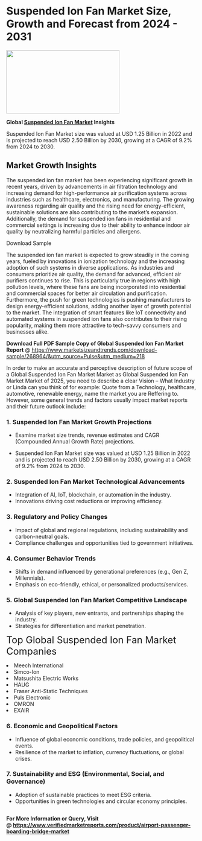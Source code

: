<H1>Suspended Ion Fan Market Size, Growth and Forecast from 2024 - 2031</H1><img class="aligncenter size-medium wp-image-584254" src="https://thirdeyenews.in/wp-content/uploads/2024/09/Global-Market-Research-300x168.jpeg" alt="" width="300" height="168" /><p><strong>Global&nbsp;<a href="https://www.marketsizeandtrends.com/download-sample/268964/&amp;utm_source=Pulse&amp;utm_medium=218">Suspended Ion Fan Market</a> Insights</strong></p><p>Suspended Ion Fan Market size was valued at USD 1.25 Billion in 2022 and is projected to reach USD 2.50 Billion by 2030, growing at a CAGR of 9.2% from 2024 to 2030.</p><p><h2>Market Growth Insights</h2> <p>The suspended ion fan market has been experiencing significant growth in recent years, driven by advancements in air filtration technology and increasing demand for high-performance air purification systems across industries such as healthcare, electronics, and manufacturing. The growing awareness regarding air quality and the rising need for energy-efficient, sustainable solutions are also contributing to the market’s expansion. Additionally, the demand for suspended ion fans in residential and commercial settings is increasing due to their ability to enhance indoor air quality by neutralizing harmful particles and allergens.</p> <p>Download Sample</p> <p>The suspended ion fan market is expected to grow steadily in the coming years, fueled by innovations in ionization technology and the increasing adoption of such systems in diverse applications. As industries and consumers prioritize air quality, the demand for advanced, efficient air purifiers continues to rise. This is particularly true in regions with high pollution levels, where these fans are being incorporated into residential and commercial spaces for better air circulation and purification. Furthermore, the push for green technologies is pushing manufacturers to design energy-efficient solutions, adding another layer of growth potential to the market. The integration of smart features like IoT connectivity and automated systems in suspended ion fans also contributes to their rising popularity, making them more attractive to tech-savvy consumers and businesses alike.</p> <p></p><p><span class=""><strong>Download Full PDF Sample Copy of Global Suspended Ion Fan Market Report</strong> @ <a href="https://www.marketsizeandtrends.com/download-sample/268964/&amp;utm_source=Pulse&amp;utm_medium=218" target="_blank">https://www.marketsizeandtrends.com/download-sample/268964/&amp;utm_source=Pulse&amp;utm_medium=218</a></span></p><p>In order to make an accurate and perceptive description of future scope of a Global&nbsp;Suspended Ion Fan Market Market as Global&nbsp;Suspended Ion Fan Market Market of 2025, you need to describe a clear Vision &ndash; What Industry or Linda can you think of for example: Quote from a Technology, healthcare, automotive, renewable energy, name the market you are Reffering to. However, some general trends and factors usually impact market reports and their future outlook include:</p><h3>1.&nbsp;<strong>Suspended Ion Fan Market Growth Projections</strong></h3><ul><li>Examine market size trends, revenue estimates and CAGR (Compounded Annual Growth Rate) projections.</li><li><p>Suspended Ion Fan Market size was valued at USD 1.25 Billion in 2022 and is projected to reach USD 2.50 Billion by 2030, growing at a CAGR of 9.2% from 2024 to 2030.</p></li></ul><h3>2.&nbsp;<strong>Suspended Ion Fan Market Technological Advancements</strong></h3><ul><li>Integration of AI, IoT, blockchain, or automation in the industry.</li><li>Innovations driving cost reductions or improving efficiency.</li></ul><h3>3.&nbsp;<strong>Regulatory and Policy Changes</strong></h3><ul><li>Impact of global and regional regulations, including sustainability and carbon-neutral goals.</li><li>Compliance challenges and opportunities tied to government initiatives.</li></ul><h3>4.&nbsp;<strong>Consumer Behavior Trends</strong></h3><ul><li>Shifts in demand influenced by generational preferences (e.g., Gen Z, Millennials).</li><li>Emphasis on eco-friendly, ethical, or personalized products/services.</li></ul><h3>5.&nbsp;<strong>Global Suspended Ion Fan Market Competitive Landscape</strong></h3><ul><li>Analysis of key players, new entrants, and partnerships shaping the industry.</li><li>Strategies for differentiation and market penetration.</li></ul><p data-pm-slice="1 1 []"><span style="color: inherit; font-family: inherit; font-size: 25px;">Top Global Suspended Ion Fan Market Companies</span></p><div class="" data-test-id=""><p><li>Meech International</li><li> Simco-Ion</li><li> Matsushita Electric Works</li><li> HAUG</li><li> Fraser Anti-Static Techniques</li><li> Puls Electronic</li><li> OMRON</li><li> EXAIR</li></p></div><h3>6.&nbsp;<strong>Economic and Geopolitical Factors</strong></h3><ul><li>Influence of global economic conditions, trade policies, and geopolitical events.</li><li>Resilience of the market to inflation, currency fluctuations, or global crises.</li></ul><h3>7.&nbsp;<strong>Sustainability and ESG (Environmental, Social, and Governance)</strong></h3><ul><li>Adoption of sustainable practices to meet ESG criteria.</li><li>Opportunities in green technologies and circular economy principles.</li></ul><h2><strong style="font-size: 14px;">For More Information or Query, Visit @&nbsp;</strong><a style="background-color: #ffffff; font-size: 14px;" href="https://www.marketsizeandtrends.com/report/suspended-ion-fan-market/" target="_blank">https://www.verifiedmarketreports.com/product/airport-passenger-boarding-bridge-market</a></h2>
